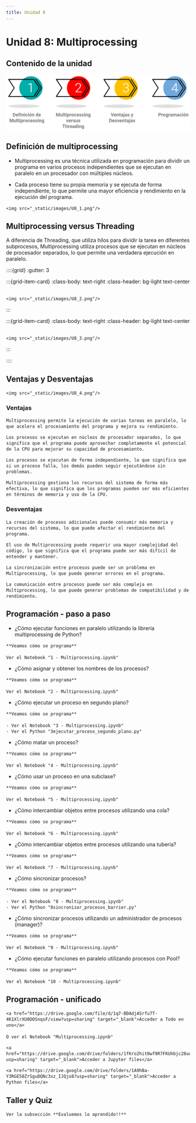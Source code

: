 ```yaml
---
title: Unidad 8
---
```

# Unidad 8: Multiprocessing

## Contenido de la unidad

<img src="_static/images/contenidoU8b.png"/>

## Definición de multiprocessing
- Multiprocessing es una técnica utilizada en programación para dividir un programa en varios procesos independientes que se ejecutan en paralelo en un procesador con múltiples núcleos. 

- Cada proceso tiene su propia memoria y se ejecuta de forma independiente, lo que permite una mayor eficiencia y rendimiento en la ejecución del programa.

```{dropdown} Representación gráfica
<img src="_static/images/U8_1.png"/>
```

## Multiprocessing versus Threading
A diferencia de Threading, que utiliza hilos para dividir la tarea en diferentes subprocesos, Multiprocessing utiliza procesos que se ejecutan en núcleos de procesador separados, lo que permite una verdadera ejecución en paralelo.

::::{grid}
:gutter: 3

:::{grid-item-card}
:class-body: text-right
:class-header: bg-light text-center
```{dropdown} Multiprocessing

<img src="_static/images/U8_2.png"/>

```
:::

:::{grid-item-card}
:class-body: text-right
:class-header: bg-light text-center
```{dropdown} Multithreading

<img src="_static/images/U8_3.png"/>

```
:::

::::

## Ventajas y Desventajas

```{dropdown} Piramide
<img src="_static/images/U8_4.png"/>
```

### Ventajas
```{dropdown} 1. Mayor eficiencia y rendimiento
Multiprocessing permite la ejecución de varias tareas en paralelo, lo que acelera el procesamiento del programa y mejora su rendimiento.
```

```{dropdown} 2. Mayor capacidad de procesamiento
Los procesos se ejecutan en núcleos de procesador separados, lo que significa que el programa puede aprovechar completamente el potencial de la CPU para mejorar su capacidad de procesamiento.
```

```{dropdown} 3. Mayor estabilidad del programa
Los procesos se ejecutan de forma independiente, lo que significa que si un proceso falla, los demás pueden seguir ejecutándose sin problemas.
```

```{dropdown} 4. Mayor facilidad para la gestión de recursos
Multiprocessing gestiona los recursos del sistema de forma más efectiva, lo que significa que los programas pueden ser más eficientes en términos de memoria y uso de la CPU.
```

### Desventajas

```{dropdown} 1. Mayor consumo de recursos
La creación de procesos adicionales puede consumir más memoria y recursos del sistema, lo que puede afectar el rendimiento del programa.
```

```{dropdown} 2. Mayor complejidad del código
El uso de Multiprocessing puede requerir una mayor complejidad del código, lo que significa que el programa puede ser más difícil de entender y mantener.
```

```{dropdown} 3. Problemas de sincronización
La sincronización entre procesos puede ser un problema en Multiprocessing, lo que puede generar errores en el programa.
```

```{dropdown} 4. Problemas de comunicación
La comunicación entre procesos puede ser más compleja en Multiprocessing, lo que puede generar problemas de compatibilidad y de rendimiento.
```

## Programación - paso a paso
- ¿Cómo ejecutar funciones en paralelo utilizando la librería multiprocessing de Python?

```{note}
**Veamos cómo se programa**

Ver el Notebook "1 - Multiprocessing.ipynb"

```

- ¿Cómo asignar y obtener los nombres de los procesos?
```{note}
**Veamos cómo se programa**

Ver el Notebook "2 - Multiprocessing.ipynb"

```

- ¿Cómo ejecutar un proceso en segundo plano?

```{note}
**Veamos cómo se programa**

- Ver el Notebook "3 - Multiprocessing.ipynb"
- Ver el Python "3ejecutar_proceso_segundo_plano.py"

```

- ¿Cómo matar un proceso?

```{note}
**Veamos cómo se programa**

Ver el Notebook "4 - Multiprocessing.ipynb"

```

- ¿Cómo usar un proceso en una subclase?

```{note}
**Veamos cómo se programa**

Ver el Notebook "5 - Multiprocessing.ipynb"

```

- ¿Cómo intercambiar objetos entre procesos utilizando una cola?

```{note}
**Veamos cómo se programa**

Ver el Notebook "6 - Multiprocessing.ipynb"

```

- ¿Cómo intercambiar objetos entre procesos utilizando una tubería?

```{note}
**Veamos cómo se programa**

Ver el Notebook "7 - Multiprocessing.ipynb"

```

- ¿Cómo sincronizar procesos?

```{note}
**Veamos cómo se programa**

- Ver el Notebook "8 - Multiprocessing.ipynb"
- Ver el Python "8sincronizar_procesos_barrier.py"

```

- ¿Cómo sincronizar procesos utilizando un administrador de procesos (manager)?

```{note}
**Veamos cómo se programa**

Ver el Notebook "9 - Multiprocessing.ipynb"

```

- ¿Cómo ejecutar funciones en paralelo utilizando procesos con Pool?

```{note}
**Veamos cómo se programa**

Ver el Notebook "10 - Multiprocessing.ipynb"

```

## Programación - unificado

```{tip}
<a href="https://drive.google.com/file/d/1q7-BDAdjASrfu7T-4K1XlrXU0DOSnqsF/view?usp=sharing" target="_blank">Acceder a Todo en uno</a>

O ver el Notebook "Multiprocessing.ipynb"

```

```{tip}
<a href="https://drive.google.com/drive/folders/1fKro2hit0wf9R7FKUhbjc28uoK4yFFuI?usp=sharing" target="_blank">Acceder a Jupyter files</a>
```

```{tip}
<a href="https://drive.google.com/drive/folders/1A9hBa-Y3RGE50ZrSguDQNc3xz_IJQjo8?usp=sharing" target="_blank">Acceder a Python files</a>
```

## Taller y Quiz

```{tip}
Ver la subsección **Evaluemos lo aprendido!!**
```
